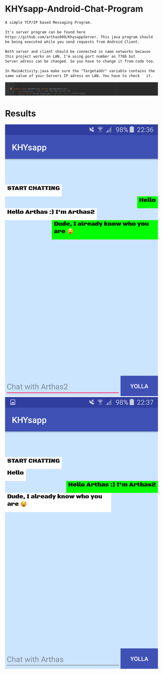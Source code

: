 # KHYsapp-Android-Chat-Program
    A simple TCP/IP based Messaging Program.
    
    It's server program can be found here https://github.com/arthas009/KhysappServer. This java program should be being executed while you send requests from Android Client.
    
    Both server and client should be connected in same networks because this project works on LAN. I'm using port number as 7788 but        Server adress can be changed. So you have to change it from code too.
    
    In MainActivity.java make sure the "Targetaddr" variable contains the same value of your Servers IP adress on LAN. You have to check   it.
![alt text](https://github.com/arthas009/KHYsapp-Android-Chat-Program/blob/master/guidance/serveradress.JPG)


# Results
![alt text](https://github.com/arthas009/KHYsapp-Android-Chat-Program/blob/master/guidance/fromArthas.png)
![alt text](https://github.com/arthas009/KHYsapp-Android-Chat-Program/blob/master/guidance/toArthas2.png)
